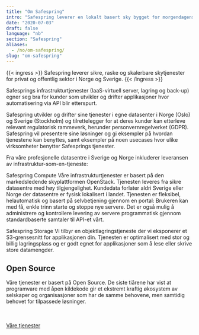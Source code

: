 ```yaml
---
title: "Om Safespring"
intro: "Safespring leverer en lokalt basert sky bygget for morgendagens apper."
date: "2020-07-03"
draft: false
language: "nb"
section: "Safespring"
aliases:
  - /no/om-safespring/
slug: "om-safespring"
---
```


{{< ingress >}}
Safespring leverer sikre, raske og skalerbare skytjenester for privat og offentlig sektor i Norge og Sverige.
{{< /ingress >}}

Safesprings infrastrukturtjenester (IaaS-virtuell server, lagring og back-up) egner seg bra for kunder som utvikler og drifter applikasjoner hvor automatisering via API blir etterspurt.

Safespring utvikler og drifter sine tjenester i egne datasenter i Norge (Oslo) og Sverige (Stockholm) og tilrettelegger for at deres kunder kan etterleve relevant regulatorisk rammeverk, herunder personvernregelverket (GDPR). Safespring vil presentere sine løsninger og gi eksempler på hvordan tjenestene kan benyttes, samt eksempler på noen usecases hvor ulike virksomheter benytter Safesprings tjenester.

Fra våre profesjonelle datasentre i Sverige og Norge inkluderer leveransen av infrastruktur-som-en-tjeneste:

<p><span class="inline-rubrik">Safespring Compute</span> Våre infrastrukturtjenester er basert på den markedsledende skyplattformen OpenStack. Tjenesten leveres fra sikre datasentre med høy tilgjengelighet. Kundedata forlater aldri Sverige eller Norge der datasentre er fysisk lokalisert i landet. Tjenesten er fleksibel, helautomatisk og basert på selvbetjening gjennom en portal: Brukeren kan med få, enkle trinn starte og stoppe nye servere. Det er også mulig å administrere og kontrollere levering av servere programmatisk gjennom standardbaserte samtaler til API-et vårt.</p>

<p><span class="inline-rubrik">Safespring Storage</span> Vi tilbyr en objektlagringstjeneste der vi eksponerer et S3-grensesnitt for applikasjonen din. Tjenesten er optimalisert med stor og billig lagringsplass og er godt egnet for applikasjoner som å lese eller skrive store datamengder.</p>

## Open Source

Våre tjenester er basert på Open Source. De siste tiårene har vist at programvare med åpen kildekode gir et ekstremt kraftig økosystem av selskaper og organisasjoner som har de samme behovene, men samtidig behovet for tilpassede løsninger.

<br><br><a href="/no/tjenester" id="button">Våre tjenester</a>
